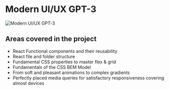 # Modern UI/UX GPT-3

![Modern UI/UX GPT-3](https://i.ibb.co/TR5LW9z/image.png)

## Areas covered in the project
- React Functional components and their reusability
- React file and folder structure
- Fundamental CSS properties to master flex & grid
- Fundamentals of the CSS BEM Model
- From soft and pleasant animations to complex gradients
- Perfectly placed media queries for satisfactory responsiveness covering almost devices

